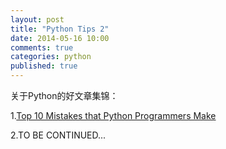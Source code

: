 ```yaml
---
layout: post
title: "Python Tips 2"
date: 2014-05-16 10:00
comments: true
categories: python
published: true
---
```


关于Python的好文章集锦：

1.[Top 10 Mistakes that Python Programmers Make](http://www.toptal.com/python/top-10-mistakes-that-python-programmers-make)

2.TO BE CONTINUED...


